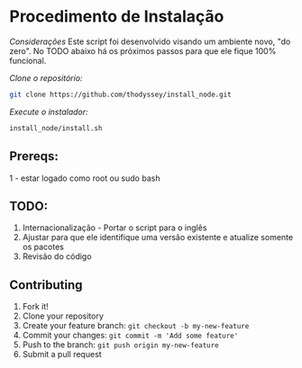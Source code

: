 # Procedimento de Instalação

*Considerações*
Este script foi desenvolvido visando um ambiente novo, "do zero".
No TODO abaixo há os próximos passos para que ele fique 100% funcional.

*Clone o repositório:*
```bash
git clone https://github.com/thodyssey/install_node.git
```

*Execute o instalador:*
```bash
install_node/install.sh
```

## Prereqs:
1 - estar logado como root ou sudo bash

## TODO:
1. Internacionalização - Portar o script para o inglês
2. Ajustar para que ele identifique uma versão existente e atualize somente os pacotes
3. Revisão do código

## Contributing

1. Fork it!
2. Clone your repository
3. Create your feature branch: `git checkout -b my-new-feature`
4. Commit your changes: `git commit -m 'Add some feature'`
5. Push to the branch: `git push origin my-new-feature`
6. Submit a pull request
